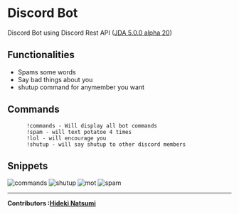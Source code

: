 # Discord Bot 
Discord Bot using Discord Rest API (<a href="https://github.com/DV8FromTheWorld/JDA">JDA 5.0.0 alpha 20<a>)



Functionalities
-
<ul>
<li>Spams some words</li>
<li>Say bad things about you</li>
<li>shutup command for anymember you want</li>
</ul>

  Commands
  -
     
          !commands - Will display all bot commands 
          !spam - will text potatoe 4 times
          !lol - will encourage you
          !shutup - will say shutup to other discord members
          
   
   Snippets
   -
   ![commands](https://user-images.githubusercontent.com/96385473/192399739-166bb22e-a839-4325-98ca-60b657ccad36.png)
![shutup](https://user-images.githubusercontent.com/96385473/192399823-a27a37e7-aad6-485e-9798-7a9d4bcacd19.png)
![mot](https://user-images.githubusercontent.com/96385473/192399825-d10b4051-24af-42f8-84ef-4b20b48e654d.png)
![spam](https://user-images.githubusercontent.com/96385473/192399829-85f17667-a312-4ffc-bc0d-858cedfb1ab6.png)

---
<strong>Contributors :[Hideki Natsumi](https://github.com/HidekiNatsumi) 
